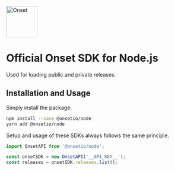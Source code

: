 <a href="https://www.onset.io/?utm_source=github&utm_medium=logo" target="_blank">
  <img src="https://www.onset.io/logo-white.png" alt="Onset" height="84">
</a>

# Official Onset SDK for Node.js
Used for loading public and private releases.

## Installation and Usage

Simply install the package:

```sh
npm install --save @onsetio/node
yarn add @onsetio/node
```

Setup and usage of these SDKs always follows the same principle.

```js
import OnsetAPI from '@onsetio/node';

const onsetSDK = new OnsetAPI('__API_KEY__');
const releases = onsetSDK.releases.list();
```
